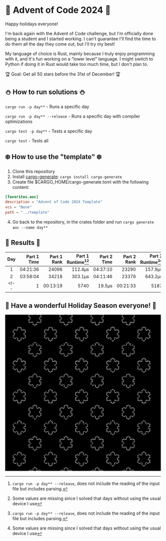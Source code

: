# 🎄 Advent of Code 2024 🎄
Happy holidays everyone! 

I'm back again with the Advent of Code challenge, but I'm officially done being a student and I started working. I can't guarantee I'll find the time to do them all the day they come out, but I'll try my best! 

My language of choice is Rust, mainly because I truly enjoy programming with it, and it's fun working on a “lower level” language. I might switch to Python if doing it in Rust would take too much time, but I don't plan to.

🏆 Goal: Get all 50 stars before the 31st of December! 🏆

## ⛄ How to run solutions ⛄
`cargo run -p day**` - Runs a specific day

`cargo run -p day** --release` - Runs a specific day with compiler optimizations

`cargo test -p day**` - Tests a specific day

`cargo test` - Tests all

## ❄️ How to use the "template" ❄️
1. Clone this repository
1. Install [cargo-generate](https://github.com/cargo-generate/cargo-generate): `cargo install cargo-generate`
1. Create file $CARGO_HOME/cargo-generate.toml with the following content: 
```toml
[favorites.aoc]
description = "Advent of Code 2024 Template"
vcs = "None"
path = "../template"
```
4. Go back to the repository, in the crates folder and run `cargo generate aoc --name day**`


## 🥛 Results 🍪
| Day | Part 1 Time | Part 1 Rank | Part 1 Runtime[^1][^2] | Part 2 Time | Part 2 Rank | Part 2 Runtime[^1][^2] |
|:-:|-:|-:|-:|-:|-:|-:|
|  1 | 04:21:36 | 24096 | 112.4µs | 04:37:10 | 23290 | 157.9µs |
|  2 | 03:58:04 | 34218 | 303.1µs | 04:11:46 | 23378 | 643.2µs |
<!--|  1 | 00:13:19 |  5740 |  19.5µs | 00:21:33 |  5187 |  20.7µs | -->

## 🎄 Have a wonderful Holiday Season everyone! 🎄

![koch flakes](https://raw.githubusercontent.com/fratorgano/advent_of_code_2020/main/snow.gif)


[^1]: `cargo run -p day** --release`, does not include the reading of the input file but includes parsing.
[^2]: Some values are missing since I solved that days without using the usual device I use
